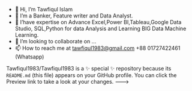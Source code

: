 - 👋 Hi, I’m Tawfiqul Islam
- 👀 I’m  a Banker, Feature writer and Data Analyst.
- 🌱 I’have expertise on Advance Excel,Power BI,Tableau,Google Data Studio, SQL,Python for data Analysis and Learning BIG Data Machine Learning.
- 💞️ I’m looking to collaborate on ...
- 📫 How to reach me at tawfiqul1983@gmail.com  +88 01727422461 (Whatsapp) 

Tawfiqul1983/Tawfiqul1983 is a ✨ special ✨ repository because its `README.md` (this file) appears on your GitHub profile.
You can click the Preview link to take a look at your changes.
--->
